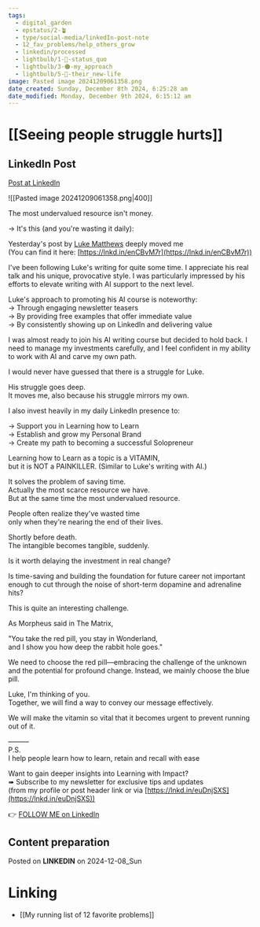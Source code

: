 ```yaml
---
tags:
  - digital_garden
  - epstatus/2-🪴
  - type/social-media/linkedIn-post-note
  - 12_fav_problems/help_others_grow
  - linkedin/processed
  - lightbulb/1-🔴-status_quo
  - lightbulb/3-🟠-my_approach
  - lightbulb/5-🔵-their_new-life
image: Pasted image 20241209061358.png
date_created: Sunday, December 8th 2024, 6:25:28 am
date_modified: Monday, December 9th 2024, 6:15:12 am
---
```

# [[Seeing  people struggle hurts]]
## LinkedIn Post
[Post at LinkedIn](https://www.linkedin.com/posts/sebastiankamilli_the-most-undervalued-resource-isnt-money-activity-7271418254315642881-USB1?utm_source=share&utm_medium=member_desktop)

![[Pasted image 20241209061358.png|400]]

The most undervalued resource isn't money.  
  
→ It's this (and you're wasting it daily):  

Yesterday's post by [Luke Matthews](https://www.linkedin.com/in/lukematthws/) deeply moved me  
(You can find it here: [https://lnkd.in/enCBvM7r](https://lnkd.in/enCBvM7r))  
  
I've been following Luke's writing for quite some time. I appreciate his real talk and his unique, provocative style. I was particularly impressed by his efforts to elevate writing with AI support to the next level.  

Luke's approach to promoting his AI course is noteworthy:  
→ Through engaging newsletter teasers  
→ By providing free examples that offer immediate value  
→ By consistently showing up on LinkedIn and delivering value  
  
I was almost ready to join his AI writing course but decided to hold back. I need to manage my investments carefully, and I feel confident in my ability to work with AI and carve my own path.  
  
I would never have guessed that there is a struggle for Luke.  
  
His struggle goes deep.  
It moves me, also because his struggle mirrors my own.  
  
I also invest heavily in my daily LinkedIn presence to:  
  
→ Support you in Learning how to Learn  
→ Establish and grow my Personal Brand  
→ Create my path to becoming a successful Solopreneur  
  
Learning how to Learn as a topic is a VITAMIN,  
but it is NOT a PAINKILLER. (Similar to Luke's writing with AI.)  
  
It solves the problem of saving time.  
Actually the most scarce resource we have.  
But at the same time the most undervalued resource.  
  
People often realize they've wasted time  
only when they're nearing the end of their lives.  
  
Shortly before death.  
The intangible becomes tangible, suddenly.  
  
Is it worth delaying the investment in real change?  
  
Is time-saving and building the foundation for future career not important enough to cut through the noise of short-term dopamine and adrenaline hits?  
  
This is quite an interesting challenge.  
  
As Morpheus said in The Matrix,  
  
"You take the red pill, you stay in Wonderland,  
and I show you how deep the rabbit hole goes."  
  
We need to choose the red pill—embracing the challenge of the unknown and the potential for profound change. Instead, we mainly choose the blue pill.  
  
Luke, I'm thinking of you.  
Together, we will find a way to convey our message effectively.  
  
We will make the vitamin so vital that it becomes urgent to prevent running out of it.  

———  
P.S.  
I help people learn how to learn, retain and recall with ease  
  
Want to gain deeper insights into Learning with Impact?  
➠ Subscribe to my newsletter for exclusive tips and updates  
(from my profile or post header link or via [https://lnkd.in/euDnjSXS](https://lnkd.in/euDnjSXS))

👉 [FOLLOW ME on LinkedIn](https://www.linkedin.com/comm/mynetwork/discovery-see-all?usecase=PEOPLE_FOLLOWS&followMember=sebastiankamilli)

## Content preparation

Posted on **LINKEDIN** on 2024-12-08_Sun
# Linking
+ [[My running list of 12 favorite problems]]
